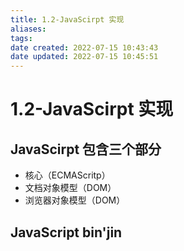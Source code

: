 ```yaml
---
title: 1.2-JavaScirpt 实现
aliases: 
tags: 
date created: 2022-07-15 10:43:43
date updated: 2022-07-15 10:45:51
---
```


# 1.2-JavaScirpt 实现

## JavaScirpt 包含三个部分
  - 核心（ECMAScritp）
  - 文档对象模型（DOM）
  - 浏览器对象模型（DOM）

## JavaScript bin'jin

